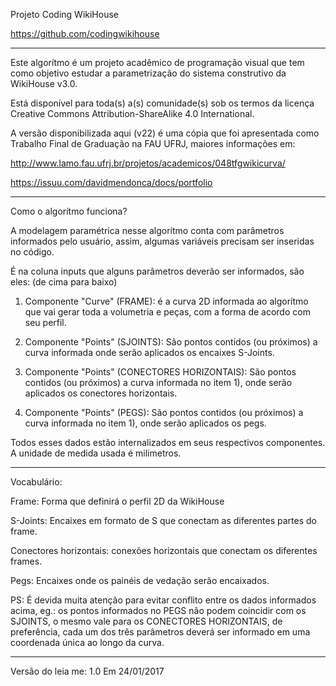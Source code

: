 Projeto Coding WikiHouse

https://github.com/codingwikihouse

_________________________________________________________________

Este algorítmo é um projeto acadêmico de programação visual
que tem como objetivo estudar a parametrização do 
sistema construtivo da WikiHouse v3.0.

Está disponível para toda(s) a(s) comunidade(s) sob os termos da licença
Creative Commons Attribution-ShareAlike 4.0 International.

A versão disponibilizada aqui (v22) é uma cópia que foi 
apresentada como Trabalho Final de Graduação na FAU UFRJ,
maiores informações em:

http://www.lamo.fau.ufrj.br/projetos/academicos/048tfgwikicurva/ 

https://issuu.com/davidmendonca/docs/portfolio

_________________________________________________________________


Como o algorítmo funciona?



A modelagem paramétrica nesse algorítmo conta com parâmetros informados
pelo usuário, assim, algumas variáveis precisam ser inseridas no código.

É na coluna inputs que alguns parâmetros deverão ser informados, são eles:
(de cima para baixo)

1) Componente "Curve" (FRAME): é a curva 2D informada ao algorítmo que vai
gerar toda a volumetria e peças, com a forma de acordo com seu perfil.

2) Componente "Points" (SJOINTS): São pontos contidos (ou próximos) 
a curva informada onde serão aplicados os encaixes S-Joints.

3) Componente "Points" (CONECTORES HORIZONTAIS): São pontos contidos (ou próximos) 
a curva informada no item 1), onde serão aplicados os conectores horizontais.

4) Componente "Points" (PEGS): São pontos contidos (ou próximos) 
a curva informada no item 1), onde serão aplicados os pegs.

Todos esses dados estão internalizados em seus respectivos componentes.
A unidade de medida usada é milimetros.

_________________________________________________________________


Vocabulário:

Frame: Forma que definirá o perfil 2D da WikiHouse

S-Joints: Encaixes em formato de S que conectam as diferentes partes do frame.

Conectores horizontais: conexões horizontais que conectam os diferentes frames.

Pegs: Encaixes onde os painéis de vedação serão encaixados.

PS: É devida muita atenção para evitar conflito entre os dados informados acima,
eg.: os pontos informados no PEGS não podem coincidir com os SJOINTS, o mesmo vale
para os CONECTORES HORIZONTAIS, de preferência, cada um dos três parâmetros deverá
ser informado em uma coordenada única ao longo da curva.

________________________________________________________________________

Versão do leia me: 1.0 
Em 24/01/2017
